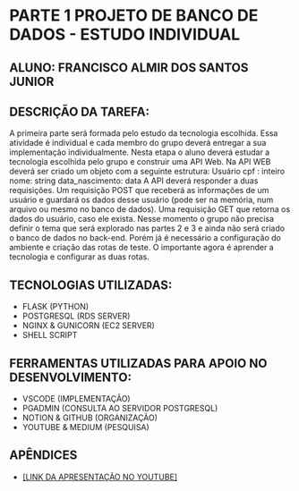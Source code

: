 # PARTE 1 PROJETO DE BANCO DE DADOS - ESTUDO INDIVIDUAL
## ALUNO: FRANCISCO ALMIR DOS SANTOS JUNIOR

## DESCRIÇÃO DA TAREFA:
A primeira parte será formada pelo estudo da tecnologia escolhida. Essa atividade é
individual e cada membro do grupo deverá entregar a sua implementação
individualmente. Nesta etapa o aluno deverá estudar a tecnologia escolhida pelo
grupo e construir uma API Web.
Na API WEB deverá ser criado um objeto com a seguinte estrutura:
Usuário
cpf : inteiro
nome: string
data_nascimento: data
A API deverá responder a duas requisições. Um requisição POST que receberá as
informações de um usuário e guardará os dados desse usuário (pode ser na
memória, num arquivo ou mesmo no banco de dados). Uma requisição GET que
retorna os dados do usuário, caso ele exista.
Nesse momento o grupo não precisa definir o tema que será explorado nas partes 2
e 3 e ainda não será criado o banco de dados no back-end. Porém já é necessário a
configuração do ambiente e criação das rotas de teste. O importante agora é
aprender a tecnologia e configurar as duas rotas.

## TECNOLOGIAS UTILIZADAS:
- FLASK (PYTHON)
- POSTGRESQL (RDS SERVER)
- NGINX & GUNICORN (EC2 SERVER)
- SHELL SCRIPT

## FERRAMENTAS UTILIZADAS PARA APOIO NO DESENVOLVIMENTO:
- VSCODE (IMPLEMENTAÇÃO)
- PGADMIN (CONSULTA AO SERVIDOR POSTGRESQL)
- NOTION & GITHUB (ORGANIZAÇÃO)
- YOUTUBE & MEDIUM (PESQUISA)

## APÊNDICES
- <a href="https://youtu.be/jh-mQNmuLVQ" target="_blank">[LINK DA APRESENTAÇÃO NO YOUTUBE]</a>
